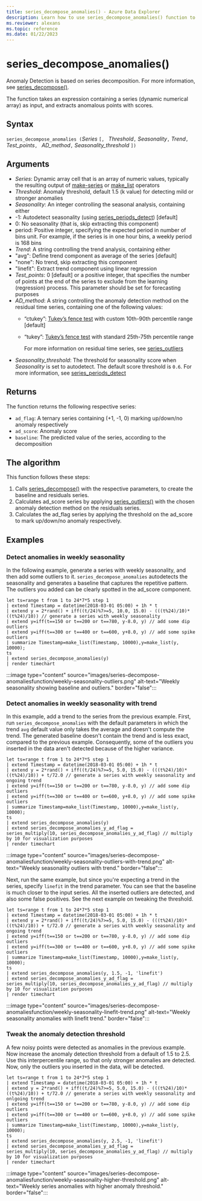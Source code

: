 ```yaml
---
title: series_decompose_anomalies() - Azure Data Explorer
description: Learn how to use series_decompose_anomalies() function to extract anomalous points from a dynamic numerical array.
ms.reviewer: alexans
ms.topic: reference
ms.date: 01/22/2023
---
```

# series_decompose_anomalies()

Anomaly Detection is based on series decomposition.
For more information, see [series_decompose()](series-decomposefunction.md).

The function takes an expression containing a series (dynamic numerical array) as input, and extracts anomalous points with scores.

## Syntax

`series_decompose_anomalies (`*Series* `[, ` *Threshold*`,` *Seasonality*`,` *Trend*`, ` *Test_points*`, ` *AD_method*`,` *Seasonality_threshold* `])`

## Arguments

* *Series*: Dynamic array cell that is an array of numeric values, typically the resulting output of [make-series](make-seriesoperator.md) or [make_list](makelist-aggfunction.md) operators
* *Threshold*: Anomaly threshold, default 1.5 (k value) for detecting mild or stronger anomalies
* *Seasonality*: An integer controlling the seasonal analysis, containing either
* -1: Autodetect seasonality (using [series_periods_detect](series-periods-detectfunction.md)) [default]
* 0: No seasonality (that is, skip extracting this component)
* period: Positive integer, specifying the expected period in number of bins unit. For example, if the series is in one hour bins, a weekly period is 168 bins
* *Trend*: A string controlling the trend analysis, containing either
* "avg": Define trend component as average of the series [default]
* "none": No trend, skip extracting this component
* "linefit": Extract trend component using linear regression
* *Test_points*: 0 [default] or a positive integer, that specifies the number of points at the end of the series to exclude from the learning (regression) process. This parameter should be set for forecasting purposes
* *AD_method*: A string controlling the anomaly detection method on the residual time series, containing one of the following values:
  * “ctukey”: [Tukey’s fence test](https://en.wikipedia.org/wiki/Outlier#Tukey's_fences) with custom 10th-90th percentile range [default]
  * “tukey”: [Tukey’s fence test](https://en.wikipedia.org/wiki/Outlier#Tukey's_fences) with standard 25th-75th percentile range

    For more information on residual time series, see [series_outliers](series-outliersfunction.md)
* *Seasonality_threshold*: The threshold for seasonality score when *Seasonality* is set to autodetect. The default score threshold is `0.6`. For more information, see [series_periods_detect](series-periods-detectfunction.md)

## Returns

 The function returns the following respective series:

* `ad_flag`: A ternary series containing (+1, -1, 0) marking up/down/no anomaly respectively
* `ad_score`: Anomaly score
* `baseline`: The predicted value of the series, according to the decomposition

## The algorithm

This function follows these steps:

1. Calls [series_decompose()](series-decomposefunction.md) with the respective parameters, to create the baseline and residuals series.
1. Calculates ad_score series by applying [series_outliers()](series-outliersfunction.md) with the chosen anomaly detection method on the residuals series.
1. Calculates the ad_flag series by applying the threshold on the ad_score to mark up/down/no anomaly respectively.

## Examples

### Detect anomalies in weekly seasonality

In the following example, generate a series with weekly seasonality, and then add some outliers to it. `series_decompose_anomalies` autodetects the seasonality and generates a baseline that captures the repetitive pattern. The outliers you added can be clearly spotted in the ad_score component.

<!-- csl: https://help.kusto.windows.net/Samples -->
```kusto
let ts=range t from 1 to 24*7*5 step 1 
| extend Timestamp = datetime(2018-03-01 05:00) + 1h * t 
| extend y = 2*rand() + iff((t/24)%7>=5, 10.0, 15.0) - (((t%24)/10)*((t%24)/10)) // generate a series with weekly seasonality
| extend y=iff(t==150 or t==200 or t==780, y-8.0, y) // add some dip outliers
| extend y=iff(t==300 or t==400 or t==600, y+8.0, y) // add some spike outliers
| summarize Timestamp=make_list(Timestamp, 10000),y=make_list(y, 10000);
ts 
| extend series_decompose_anomalies(y)
| render timechart  
```

:::image type="content" source="images/series-decompose-anomaliesfunction/weekly-seasonality-outliers.png" alt-text="Weekly seasonality showing baseline and outliers." border="false":::

### Detect anomalies in weekly seasonality with trend

In this example, add a trend to the series from the previous example. First, run `series_decompose_anomalies` with the default parameters in which the trend `avg` default value only takes the average and doesn't compute the trend. The generated baseline doesn't contain the trend and is less exact, compared to the previous example. Consequently, some of the outliers you inserted in the data aren't detected because of the higher variance.

<!-- csl: https://help.kusto.windows.net/Samples -->
```kusto
let ts=range t from 1 to 24*7*5 step 1 
| extend Timestamp = datetime(2018-03-01 05:00) + 1h * t 
| extend y = 2*rand() + iff((t/24)%7>=5, 5.0, 15.0) - (((t%24)/10)*((t%24)/10)) + t/72.0 // generate a series with weekly seasonality and ongoing trend
| extend y=iff(t==150 or t==200 or t==780, y-8.0, y) // add some dip outliers
| extend y=iff(t==300 or t==400 or t==600, y+8.0, y) // add some spike outliers
| summarize Timestamp=make_list(Timestamp, 10000),y=make_list(y, 10000);
ts 
| extend series_decompose_anomalies(y)
| extend series_decompose_anomalies_y_ad_flag = 
series_multiply(10, series_decompose_anomalies_y_ad_flag) // multiply by 10 for visualization purposes
| render timechart
```

:::image type="content" source="images/series-decompose-anomaliesfunction/weekly-seasonality-outliers-with-trend.png" alt-text="Weekly seasonality outliers with trend." border="false":::

Next, run the same example, but since you're expecting a trend in the series, specify `linefit` in the trend parameter. You can see that the baseline is much closer to the input series. All the inserted outliers are detected, and also some false positives. See the next example on tweaking the threshold.

<!-- csl: https://help.kusto.windows.net/Samples -->
```kusto
let ts=range t from 1 to 24*7*5 step 1 
| extend Timestamp = datetime(2018-03-01 05:00) + 1h * t 
| extend y = 2*rand() + iff((t/24)%7>=5, 5.0, 15.0) - (((t%24)/10)*((t%24)/10)) + t/72.0 // generate a series with weekly seasonality and ongoing trend
| extend y=iff(t==150 or t==200 or t==780, y-8.0, y) // add some dip outliers
| extend y=iff(t==300 or t==400 or t==600, y+8.0, y) // add some spike outliers
| summarize Timestamp=make_list(Timestamp, 10000),y=make_list(y, 10000);
ts 
| extend series_decompose_anomalies(y, 1.5, -1, 'linefit')
| extend series_decompose_anomalies_y_ad_flag = 
series_multiply(10, series_decompose_anomalies_y_ad_flag) // multiply by 10 for visualization purposes
| render timechart  
```

:::image type="content" source="images/series-decompose-anomaliesfunction/weekly-seasonality-linefit-trend.png" alt-text="Weekly seasonality anomalies with linefit trend." border="false":::

### Tweak the anomaly detection threshold

A few noisy points were detected as anomalies in the previous example. Now increase the anomaly detection threshold from a default of 1.5 to 2.5. Use this interpercentile range, so that only stronger anomalies are detected. Now, only the outliers you inserted in the data, will be detected.

<!-- csl: https://help.kusto.windows.net/Samples -->
```kusto
let ts=range t from 1 to 24*7*5 step 1 
| extend Timestamp = datetime(2018-03-01 05:00) + 1h * t 
| extend y = 2*rand() + iff((t/24)%7>=5, 5.0, 15.0) - (((t%24)/10)*((t%24)/10)) + t/72.0 // generate a series with weekly seasonality and onlgoing trend
| extend y=iff(t==150 or t==200 or t==780, y-8.0, y) // add some dip outliers
| extend y=iff(t==300 or t==400 or t==600, y+8.0, y) // add some spike outliers
| summarize Timestamp=make_list(Timestamp, 10000),y=make_list(y, 10000);
ts 
| extend series_decompose_anomalies(y, 2.5, -1, 'linefit')
| extend series_decompose_anomalies_y_ad_flag = 
series_multiply(10, series_decompose_anomalies_y_ad_flag) // multiply by 10 for visualization purposes
| render timechart  
```

:::image type="content" source="images/series-decompose-anomaliesfunction/weekly-seasonality-higher-threshold.png" alt-text="Weekly series anomalies with higher anomaly threshold." border="false":::
